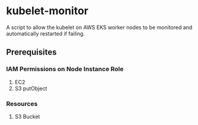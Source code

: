 # kubelet-monitor
A script to allow the kubelet on AWS EKS worker nodes to be monitored and automatically restarted if failing.

## Prerequisites
### IAM Permissions on Node Instance Role
1. EC2
2. S3 putObject

### Resources
1. S3 Bucket
